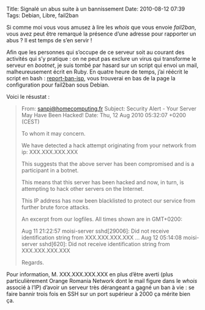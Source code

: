 Title: Signalé un abus suite à un bannissement
Date: 2010-08-12 07:39
Tags: Debian, Libre, fail2ban

Si comme moi vous vous amusez à lire les *whois* que vous envoie *fail2ban*,
vous avez peut être remarqué la présence d’une adresse pour rapporter un abus ?
Il est temps de s’en servir !

Afin que les personnes qui s’occupe de ce serveur soit au courant des activités
qui s’y pratique : on ne peut pas exclure un virus qui transforme le serveur en
*bootnet*, je suis tombé par hasard sur un script qui envoi un mail,
malheureusement écrit en Ruby. En quatre heure de temps, j’ai réécrit le script
en bash : [report-ban-isp](http://git.homecomputing.fr/?p=report-ban-isp.git),
vous trouverai en bas de la page la configuration pour fail2ban sous Debian.

Voici le résustat :

> From: sanpi@homecomputing.fr
> Subject: Security Alert - Your Server May Have Been Hacked!
> Date: Thu, 12 Aug 2010 05:32:07 +0200 (CEST)
>
> To whom it may concern.
>
> We have detected a hack attempt originating from your network from ip: XXX.XXX.XXX.XXX
>
> This suggests that the above server has been compromised and is a participant in a botnet.
>
> This means that this server has been hacked and now, in turn, is attempting to hack other servers on the Internet.
>
> This IP address has now been blacklisted to protect our service from further brute force attacks.
>
> An excerpt from our logfiles. All times shown are in GMT+0200:
>
> Aug 11 21:22:57 moisi-server sshd[29006]: Did not receive identification string from XXX.XXX.XXX.XXX
> …
> Aug 12 05:14:08 moisi-server sshd[620]: Did not receive identification string from XXX.XXX.XXX.XXX
>
> Regards.

Pour information, M. XXX.XXX.XXX.XXX en plus d’être averti (plus
particulièrement Orange Romania Network dont le mail figure dans le *whois*
associé à l’IP) d’avoir un serveur très dérangeant a gagné un ban à vie : se
faire bannir trois fois en SSH sur un port supérieur à 2000 ça mérite bien ça.
